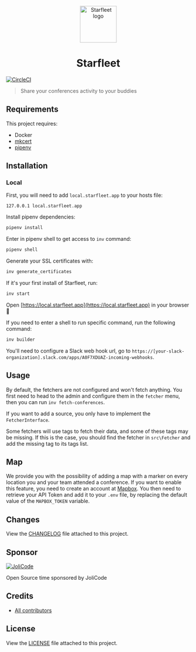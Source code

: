 <p align="center">
    <img src="https://starfleet.jolicode.com/build/images/logo.svg" width=100 height=100 alt="Starfleet logo" />
</p>
<h1 align="center">Starfleet</h1>

[![CircleCI](https://circleci.com/gh/jolicode/starfleet.svg?style=svg)](https://circleci.com/gh/jolicode/starfleet)

> Share your conferences activity to your buddies

## Requirements

This project requires:

- Docker 
- [mkcert](https://github.com/FiloSottile/mkcert)
- [pipenv](https://github.com/pypa/pipenv)

## Installation

### Local

First, you will need to add `local.starfleet.app` to your hosts file:
```
127.0.0.1 local.starfleet.app
```

Install pipenv dependencies:
```bash
pipenv install
```

Enter in pipenv shell to get access to `inv` command:
```bash
pipenv shell
```

Generate your SSL certificates with:
```bash
inv generate_certificates
```

If it's your first install of Starfleet, run:
```bash
inv start
```

Open [https://local.starfleet.app](https://local.starfleet.app) in your browser 🚀

If you need to enter a shell to run specific command, run the following command:
```bash
inv builder
```

You'll need to configure a Slack web hook url, go to `https://[your-slack-organization].slack.com/apps/A0F7XDUAZ-incoming-webhooks`.

## Usage

By default, the fetchers are not configured and won't fetch anything. You first need to head to the admin and configure them in the `fetcher` menu, then you can run `inv fetch-conferences`.

If you want to add a source, you only have to implement the `FetcherInterface`.

Some fetchers will use tags to fetch their data, and some of these tags may be missing. If this is the case, you should find the fetcher in `src\Fetcher` and add the missing tag to its tags list.

## Map

We provide you with the possibility of adding a map with a marker on every location you and your team attended a conference. If you want to enable this feature, you need to create an account at [Mapbox](https://www.mapbox.com/). You then need to retrieve your API Token and add it to your `.env` file, by replacing the default value of the `MAPBOX_TOKEN` variable.

## Changes

View the [CHANGELOG](CHANGELOG.md) file attached to this project.

## Sponsor

[![JoliCode](https://jolicode.com/images/logo.svg)](https://jolicode.com)

Open Source time sponsored by JoliCode

## Credits

* [All contributors](https://github.com/jolicode/starfleet/graphs/contributors)

## License

View the [LICENSE](LICENSE) file attached to this project.
